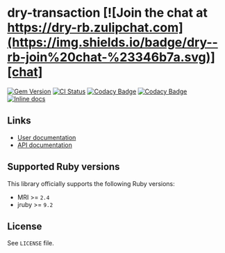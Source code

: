 [gem]: https://rubygems.org/gems/dry-transaction
[actions]: https://github.com/dry-rb/dry-transaction/actions
[codacy]: https://www.codacy.com/gh/dry-rb/dry-transaction
[chat]: https://dry-rb.zulipchat.com
[inchpages]: http://inch-ci.org/github/dry-rb/dry-transaction

# dry-transaction [![Join the chat at https://dry-rb.zulipchat.com](https://img.shields.io/badge/dry--rb-join%20chat-%23346b7a.svg)][chat]

[![Gem Version](https://badge.fury.io/rb/dry-transaction.svg)][gem]
[![CI Status](https://github.com/dry-rb/dry-transaction/workflows/ci/badge.svg)][actions]
[![Codacy Badge](https://api.codacy.com/project/badge/Grade/f2c8f3f2e96a477faee00109cfb2090d)][codacy]
[![Codacy Badge](https://api.codacy.com/project/badge/Coverage/f2c8f3f2e96a477faee00109cfb2090d)][codacy]
[![Inline docs](http://inch-ci.org/github/dry-rb/dry-transaction.svg?branch=master)][inchpages]

## Links

* [User documentation](http://dry-rb.org/gems/dry-transaction)
* [API documentation](http://rubydoc.info/gems/dry-transaction)

## Supported Ruby versions

This library officially supports the following Ruby versions:

* MRI >= `2.4`
* jruby >= `9.2`

## License

See `LICENSE` file.
